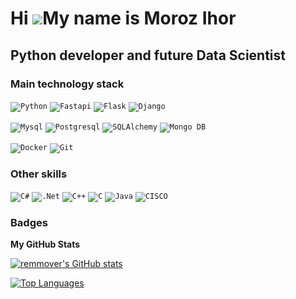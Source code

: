 Hi ![](https://user-images.githubusercontent.com/18350557/176309783-0785949b-9127-417c-8b55-ab5a4333674e.gif)My name is Moroz Ihor
==================================================================================================================================

Python developer and future Data Scientist
------------------------------------------

### Main technology stack

<code>![Python](https://img.shields.io/badge/pyhton-%23323330.svg?style=for-the-badge&logo=python&logoColor=%23F7DF1E)</code>
<code>![Fastapi](https://img.shields.io/badge/-fastapi-4fc08d?style=for-the-badge&logo=fastapi&logoColor=white)</code>
<code>![Flask](https://img.shields.io/badge/flask-hotpink.svg?style=for-the-badge&logo=flask&logoColor=white)</code>
<code>![Django](https://img.shields.io/badge/django-%238DD6F9.svg?style=for-the-badge&logo=django&logoColor=black)</code>


<code>![Mysql](https://img.shields.io/badge/mysql-%2320232a.svg?style=for-the-badge&logo=mysql&logoColor=%2361DAFB)</code>
<code>![Postgresql](https://img.shields.io/badge/postgresql-%231572B6.svg?style=for-the-badge&logo=postgresql&logoColor=white)</code>
<code>![SQLAlchemy](https://img.shields.io/badge/sqlalchemy-47A248?style=for-the-badge&logo=sqlalchemy&logoColor=white)</code>
<code>![Mongo DB](https://img.shields.io/badge/-mongodb-47A248?style=for-the-badge&logo=mongodb&logoColor=white)</code>

<code>![Docker](https://img.shields.io/badge/-docker-2496ED?style=for-the-badge&logo=docker&logoColor=white)</code>
<code>![Git](https://img.shields.io/badge/git-%23F05033.svg?style=for-the-badge&logo=git&logoColor=white)</code>

### Other skills
<code>![C#](https://img.shields.io/badge/c%23-%23239120.svg?style=for-the-badge&logo=c-sharp&logoColor=white)</code>
<code>![.Net](https://img.shields.io/badge/.NET-5C2D91?style=for-the-badge&logo=.net&logoColor=white)</code>
<code>![C++](https://img.shields.io/badge/c++-%2300599C.svg?style=for-the-badge&logo=c%2B%2B&logoColor=white)</code>
<code>![C](https://img.shields.io/badge/c-%2300599C.svg?style=for-the-badge&logo=c&logoColor=white)</code>
<code>![Java](https://img.shields.io/badge/java-%2300599C.svg?style=for-the-badge&logo=java&logoColor=white)</code>
<code>![CISCO](https://img.shields.io/badge/cisco-%2300599C.svg?style=for-the-badge&logo=cisco&logoColor=white)</code>
### Badges

<b>My GitHub Stats</b>

<a href="http://www.github.com/remmover"><img src="https://github-readme-stats.vercel.app/api?username=remmover&show_icons=true&hide=stars,&count_private=true&title_color=ffffff&text_color=22c55e&icon_color=10b981&bg_color=134e4a&hide_border=true&show_icons=true" alt="remmover's GitHub stats" /></a>

<a href="https://github.com/remmover" align="left"><img src="https://github-readme-stats.vercel.app/api/top-langs/?username=remmover&langs_count=10&title_color=ffffff&text_color=22c55e&icon_color=10b981&bg_color=134e4a&hide_border=true&locale=en&custom_title=Top%20%Languages" alt="Top Languages" /></a>

